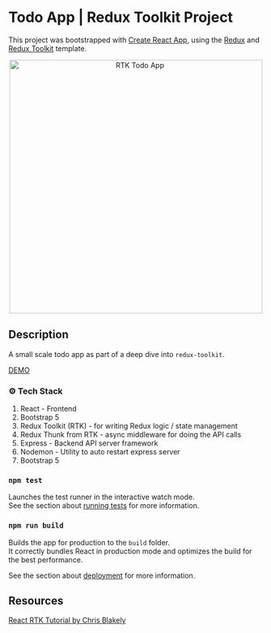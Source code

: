 # Todo App | Redux Toolkit Project

This project was bootstrapped with [Create React App](https://github.com/facebook/create-react-app), using the [Redux](https://redux.js.org/) and [Redux Toolkit](https://redux-toolkit.js.org/) template.

<p align="center">
  <img src="src/assets/rtk-screen.png" alt="RTK Todo App" width="500">
</p>

## Description

A small scale todo app as part of a deep dive into `redux-toolkit`.

[DEMO](https://redux-toolkit-example-blog.netlify.app/ "RTK Todo App")

### :gear: Tech Stack

   1. React - Frontend
   2. Bootstrap 5
   3. Redux Toolkit (RTK) - for writing Redux logic / state management
   4. Redux Thunk from RTK - async middleware for doing the API calls
   5. Express - Backend API server framework
   6. Nodemon - Utility to auto restart express server
   7. Bootstrap 5

### `npm test`

Launches the test runner in the interactive watch mode.\
See the section about [running tests](https://facebook.github.io/create-react-app/docs/running-tests) for more information.

### `npm run build`

Builds the app for production to the `build` folder.\
It correctly bundles React in production mode and optimizes the build for the best performance.

See the section about [deployment](https://facebook.github.io/create-react-app/docs/deployment) for more information.



## Resources

[React RTK Tutorial by Chris Blakely](https://www.youtube.com/watch?v=fiesH6WU63I)
